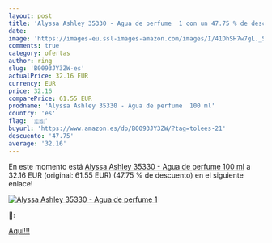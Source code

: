 ```yaml
---
layout: post
title: 'Alyssa Ashley 35330 - Agua de perfume  1 con un 47.75 % de descuento'
date: 
image: 'https://images-eu.ssl-images-amazon.com/images/I/41DhSH7w7gL._SL200_.jpg'
comments: true
category: ofertas
author: ring
slug: 'B0093JY3ZW-es'
actualPrice: 32.16 EUR
currency: EUR
price: 32.16
comparePrice: 61.55 EUR
prodname: 'Alyssa Ashley 35330 - Agua de perfume  100 ml'
country: 'es'
flag: '🇪🇸'
buyurl: 'https://www.amazon.es/dp/B0093JY3ZW/?tag=tolees-21'
descuento: '47.75'
average: '32.16'
---
```


En este momento está [Alyssa Ashley 35330 - Agua de perfume  100 ml](https://www.amazon.es/dp/B0093JY3ZW/?tag=tolees-21) a 32.16 EUR (original: 61.55 EUR) (47.75 %  de descuento) en el siguiente enlace!

[![Alyssa Ashley 35330 - Agua de perfume  1](https://images-eu.ssl-images-amazon.com/images/I/41DhSH7w7gL._SL200_.jpg)](https://www.amazon.es/dp/B0093JY3ZW/?tag=tolees-21)

🔎:


[Aquí!!!](https://www.amazon.es/dp/B0093JY3ZW/?tag=tolees-21)
